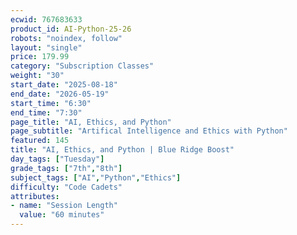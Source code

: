 ```yaml
---
ecwid: 767683633
product_id: AI-Python-25-26
robots: "noindex, follow"
layout: "single"
price: 179.99
category: "Subscription Classes"
weight: "30"
start_date: "2025-08-18"
end_date: "2026-05-19"
start_time: "6:30"
end_time: "7:30"
page_title: "AI, Ethics, and Python"
page_subtitle: "Artifical Intelligence and Ethics with Python"
featured: 145
title: "AI, Ethics, and Python | Blue Ridge Boost"
day_tags: ["Tuesday"]
grade_tags: ["7th","8th"]
subject_tags: ["AI","Python","Ethics"]
difficulty: "Code Cadets"
attributes:
- name: "Session Length"
  value: "60 minutes"
---
```

